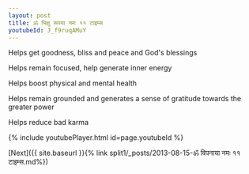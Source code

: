 ```yaml
---
layout: post
title: ॐ भिक्षु रूपया नमः ११ टाइम्स
youtubeId: J_f9ruqAMuY
---
```

 
 
Helps get goodness, bliss and peace and God's blessings
 
Helps remain focused, help generate inner energy 
 
Helps boost physical and mental health 
 
Helps remain grounded and generates a sense of gratitude towards the greater power 
 
Helps reduce bad karma
 
 
 
 


{% include youtubePlayer.html id=page.youtubeId %}
 
[Next]({{ site.baseurl }}{% link  split1/_posts/2013-08-15-ॐ विपनाया नमः ११ टाइम्स.md%})
 
